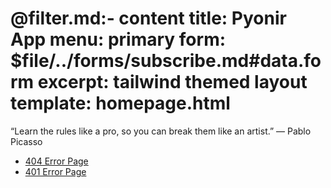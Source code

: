 @filter.md:- content
title: Pyonir App
menu: primary
form: $file/../forms/subscribe.md#data.form
excerpt: tailwind themed layout
template: homepage.html
===

“Learn the rules like a pro, so you can break them like an artist.”
― Pablo Picasso

- [404 Error Page](/some-page)
- [401 Error Page](/sample/foo)

